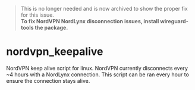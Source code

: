 > This is no longer needed and is now archived to show the proper fix for this issue. \
**To fix NordVPN NordLynx disconnection issues, install wireguard-tools the package.**


# nordvpn_keepalive
NordVPN keep alive script for linux. NordVPN currently disconnects every ~4 hours with a NordLynx connection. This script can be ran every hour to ensure the connection stays alive.

